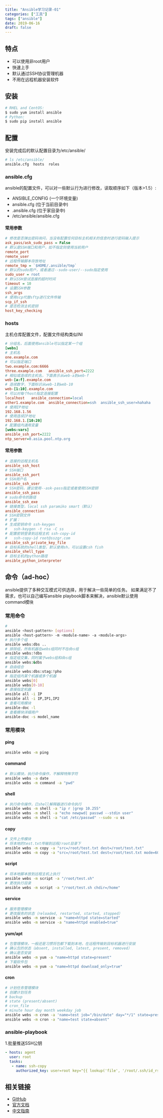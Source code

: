 ```yaml
---
title: "Ansible学习记录-01"
categories: ["工具"]
tags: ["ansible"]
date: 2019-06-16
draft: false
---
```


## 特点
- 可以使用非root用户
- 快速上手
- 默认通过SSH协议管理机器
- 不用在远程机器安装软件

## 安装
```bash
# RHEL and CentOS:
$ sudo yum install ansible
# Python:
$ sudo pip install ansible
```

<!--more-->

## 配置
安装完成后的默认配置目录为/etc/ansible/
```bash
# ls /etc/ansible/
ansible.cfg  hosts  roles
```

### ansible.cfg
ansible的配置文件，可以对一些默认行为进行修改，读取顺序如下（版本>1.5）:
- ANSIBLE_CONFIG (一个环境变量)
- ansible.cfg (位于当前目录中)
- .ansible.cfg (位于家目录中)
- /etc/ansible/ansible.cfg

#### 常用参数
```ini
# 修改是否弹出密码询问，当没有配置任何目标主机相关的信息时进行密码输入提示
ask_pass/ask_sudo_pass = False
# 默认是SSH端口和用户，如不指定则使用当前用户
remote_port
remote_user
# 远程传输脚本存放地址
remote_tmp = `$HOME/.ansible/tmp`
# 默认的sudo用户，或者通过--sudo-user/--sudo指定使用
sudo_user = root
# 默认SSH尝试连接的超时时间
timeout = 10
# 设置SSH参数
ssh_args
# 使用scp代替sftp进行文件传输
scp_if_ssh
# 是否检测主机密钥
host_key_checking
```

### hosts
主机仓库配置文件，配置文件结构类似INI
```ini
# 分组名，后面使用ansible可以指定某一个组
[webs]
# 主机名
one.example.com
# 可以指定端口
two.example.com:6666
three.example.com   ansible_ssh_port=2222
# 相似或连续的主机名，下面表示从web-a到web-f
web-[a:f].example.com
# 连续数字，下面标识从web-1到web-10
web-[1:10].example.com
# 可以对每个host指定连接配置
localhost   ansible_connection=local
other1.example.com  ansible_connection=ssh  ansible_ssh_user=hahaha
# 使用IP地址
192.168.1.56
# 使用连续IP地址
192.168.1.[10:20]
# 配置组内通用变量
[webs:vars]
ansible_ssh_port=2222
ntp_server=0.asia.pool.ntp.org
```

#### 常用参数
```ini
# 连接的远程主机名
ansible_ssh_host
# SSH端口
ansible_ssh_port
# SSH用户名
ansible_ssh_user
# SSH密码，建议使用--ask-pass指定或者使用SSH密钥
ansible_ssh_pass
# sudo命令的路径
ansible_ssh_exe
# 链接类型，local ssh paramiko smart（默认）
ansible_connection
# SSH密钥文件
# 扩展：
# 生成密钥命令 ssh-keygen
#   ssh-keygen -t rsa -C ss
# 配置密钥登录到远程主机 ssh-copy-id
#   ssh-copy-id root@sszgr.com
ansible_ssh_private_key_file
# 目标系统的shell类型，默认使用sh，可以设置csh fish
ansible_shell_type
# 目标主机的python路径
ansible_python_interpreter
```

## 命令（ad-hoc）
ansible提供了多种交互模式可供选择，用于解决一些简单的任务。
如果满足不了需求，也可以自己编写ansible playbook脚本来解决，ansible默认使用command模块

### 常用命令
```bash
# 
ansible <host-pattern> [options]
ansible <host-pattern> -m <module-name> -a <module-args>
# 执行多个组
ansible webs:dbs ..
# 排除组，所有机器在webs组同时不在dbs组
ansible webs:!dbs
# 指定组交集，同时属于webs组和dbs组
ansible webs:&dbs
# 自由组合
ansible webs:dbs:stag:!pho
# 指定组内某个机器或多个机器
ansible webs[0]
ansible webs[0-10]
# 直接指定机器
ansible all -i IP
ansible all -i IP,IP1,IP2
# 查看可用模块
ansible-doc -l
# 查看模块详细用户
ansible-doc -s model_name
```

### 常用模块
#### ping
```bash
ansible webs -m ping
```

#### command
```bash
# 默认模块，执行命令操作，不解释特殊字符
ansible webs -a date
ansible webs -m command -a "pwd"
```

#### shell
```bash
# 执行命令操作，已shell解释器进行命令执行
ansible webs -m shell -a "ip r |grep 10.255"
ansible webs -m shell -a "echo newpwd| passwd --stdin user"
ansible webs -m shell -a "cat /etc/passwd" --sudo -u ss
```
#### copy
```bash
# 文件上传模块
# 将本地的test.txt传输到远程/root目录下
ansible webs -m copy -a "src=/root/test.txt dest=/root/test.txt"
ansible webs -m copy -a "src=/root/test.txt dest=/root/test.txt mode=600"
```

#### script
```bash
# 将本地脚本放到远程主机上执行
ansible webs -m script -a "/root/test.sh"
# 更改执行目录
ansible webs -m script -a "/root/test.sh chdir=/home"
```

#### service
```bash
# 服务管理模块
# 更改服务的状态（reloaded, restarted, started, stopped）
ansible webs -m service -a "name=httpd state=started"
ansible webs -m service -a "name=httpd enabled=true"
```

#### yum/apt
```bash
# 包管理模块，一般还是习惯将包都下载到本地，在远程传输到目标机器进行安装
# 确认包的状态（absent, installed, latest, present, removed）
# 确认是否安装
ansible webs -m yum -a "name=httpd state=present"
# 下载软件包
ansible webs -m yum -a "name=httpd download_only=true"
```

#### cron
```bash
# 计划任务管理模块
# 创建计划任务
# backup
# state (present/absent)
# cron_file
# minute hour day month weekday job
ansible webs -m cron -a 'name=test job="/bin/date" day="*/1" state=present'
ansible webs -m cron -a "name=test state=absent"
```

### ansible-playbook

1.批量推送SSH公钥
```yaml
- hosts: agent
  user: root
  tasks:
   - name: ssh-copy
     authorized_key: user=root key="{{ lookup('file', '/root/.ssh/id_rsa.pub') }}"
```

## 相关链接
- [GitHub](https://github.com/ansible/ansible)
- [官方文档](https://docs.ansible.com/)
- [中文指南](https://ansible-tran.readthedocs.io/en/latest/index.html)

